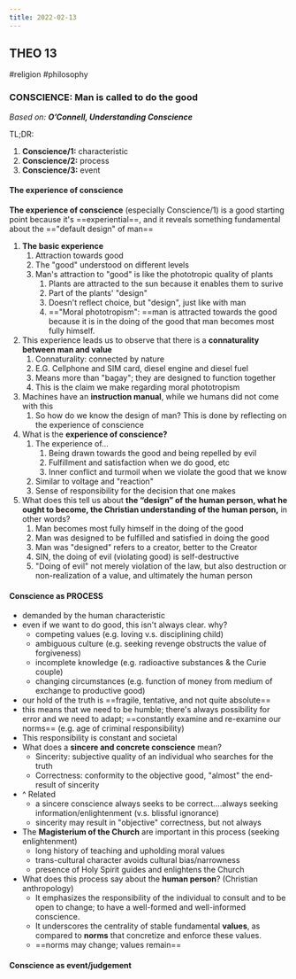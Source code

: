 ```yaml
---
title: 2022-02-13
---
```

## THEO 13
#religion #philosophy 
### CONSCIENCE: Man is called to do the good
*Based on: **O’Connell, Understanding Conscience***

TL;DR:
1. **Conscience/1:** characteristic
2. **Conscience/2:** process
3. **Conscience/3:** event

#### The experience of conscience
**The experience of conscience** (especially Conscience/1) is a good starting point because it's ==experiential==, and it reveals something fundamental about the =="default design" of man==

1. **The basic experience**
	1. Attraction towards good 
	2. The "good" understood on different levels
	3. Man's attraction to "good" is like the phototropic quality of plants
		1. Plants are attracted to the sun because it enables them to surive
		2. Part of the plants' "design"
		3. Doesn't reflect choice, but "design", just like with man
		4. =="Moral phototropism": ==man is attracted towards the good because it is in the doing of the good that man becomes most fully himself.
2. This experience leads us to observe that there is a **connaturality between man and value**
	1. Connaturality: connected by nature
	2. E.G. Cellphone and SIM card, diesel engine and diesel fuel
	3. Means more than "bagay"; they are designed to function together
	4. This is the claim we make regarding moral phototropism
3. Machines have an **instruction manual**, while we humans did not come with this
	1. So how do we know the design of man? This is done by reflecting on the experience of conscience
4. What is the **experience of conscience?** 
	1. The experience of...
		1. Being drawn towards the good and being repelled by evil
		2. Fulfillment and satisfaction when we do good, etc
		3. Inner conflict and turmoil when we violate the good that we know
	2. Similar to voltage and "reaction"
	3. Sense of responsibility for the decision that one makes
5. What does this tell us about **the “design”  of the human person, what he ought to become, the Christian understanding of the human person,** in other words?
	1. Man becomes most fully himself in the doing of the good
	2. Man was designed to be fulfilled and satisfied in doing the good
	3. Man was "designed" refers to a creator, better to the Creator
	4. SIN, the doing of evil (violating good) is self-destructive
	5. "Doing of evil" not merely violation of the law, but also destruction or non-realization of a value, and ultimately the human person


#### Conscience as PROCESS
- demanded by the human characteristic
- even if we want to do good, this isn't always clear. why?
	- competing values (e.g. loving v.s. disciplining child)
	- ambiguous culture (e.g. seeking revenge obstructs the value of forgiveness)
	- incomplete knowledge (e.g. radioactive substances & the Curie couple)
	- changing circumstances (e.g. function of money from medium of exchange to productive good)
- our hold of the truth is ==fragile, tentative, and not quite absolute==
- this means that we need to be humble; there's always possibility for error and we need to adapt; ==constantly examine and re-examine our norms== (e.g. age of criminal responsibility)
- This responsibility is constant and societal
- What does a **sincere and concrete conscience** mean?
	- Sincerity: subjective quality of an individual who searches for the truth
	- Correctness: conformity to the objective good, "almost" the end-result of sincerity
- ^ Related
	- a sincere conscience always seeks to be correct....always seeking information/enlightenment (v.s. blissful ignorance)
	- sincerity may result in "objective" correctness, but not always
- The **Magisterium of the Church** are important in this process (seeking enlightenment)
	- long history of teaching and upholding moral values
	- trans-cultural character avoids cultural bias/narrowness
	- presence of Holy Spirit guides and enlightens the Church
- What does this process say about the **human person**? (Christian anthropology)
	-   It emphasizes the responsibility of the individual to consult and to be open to change; to have a well-formed and well-informed conscience.  
	- It underscores the centrality of stable fundamental **values**, as compared to **norms** that concretize and enforce these values.
	- ==norms may change; values remain==

#### Conscience as event/judgement
